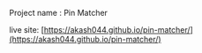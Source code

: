 Project name : Pin Matcher

live site: [https://akash044.github.io/pin-matcher/](https://akash044.github.io/pin-matcher/)
